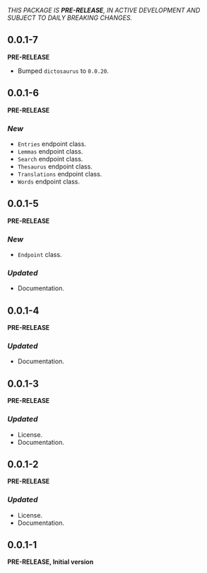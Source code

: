 <!-- 
BSD 3-Clause License
Copyright (c) 2022, GM Consult Pty Ltd
All rights reserved. 
-->

*THIS PACKAGE IS **PRE-RELEASE**, IN ACTIVE DEVELOPMENT AND SUBJECT TO DAILY BREAKING CHANGES.*

## 0.0.1-7
**PRE-RELEASE**

* Bumped `dictosaurus` to `0.0.20`.

## 0.0.1-6
**PRE-RELEASE**

### *New*
* `Entries` endpoint class.
* `Lemmas` endpoint class.
* `Search` endpoint class.
* `Thesaurus` endpoint class.
* `Translations` endpoint class.
* `Words` endpoint class.

## 0.0.1-5
**PRE-RELEASE**

### *New*
* `Endpoint` class.

### *Updated*
* Documentation.

## 0.0.1-4
**PRE-RELEASE**

### *Updated*
* Documentation.

## 0.0.1-3
**PRE-RELEASE**

### *Updated*
* License.
* Documentation.

## 0.0.1-2
**PRE-RELEASE**

### *Updated*
* License.
* Documentation.

## 0.0.1-1
**PRE-RELEASE, Initial version**

<!-- 
### *Breaking changes*
* None

### *New*
* New package

### *Bug fixes*

### *Updated*
* Dependencies.
* Tests.
* Documentation.
* Examples. 
-->